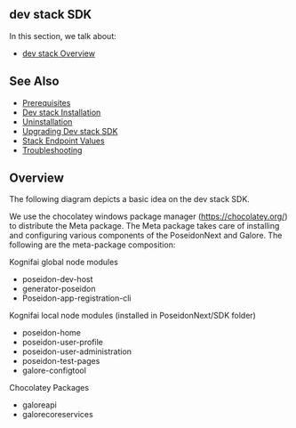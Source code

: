 ## dev stack SDK 

In this section, we talk about:
- [dev stack Overview](#Overview)

## See Also
- [Prerequisites](Prerequisites.md)
- [Dev stack Installation](Installation.md)
- [Uninstallation](Uninstallation.md)
- [Upgrading Dev stack SDK](Upgrading%20Dev%20stack%20SDK)
- [Stack Endpoint Values](Stack%20Endpoint%20Values.md)
- [Troubleshooting](Troubleshooting.md)

## Overview

The following diagram depicts a basic idea on the dev stack SDK.

We use the chocolatey windows package manager (https://chocolatey.org/) to distribute the Meta package. The Meta package takes care of installing and configuring various components of the PoseidonNext and Galore.  The following are the meta-package composition:

Kognifai global node modules
-	poseidon-dev-host
-	generator-poseidon
-	Poseidon-app-registration-cli

Kognifai local node modules (installed in PoseidonNext/SDK folder)
- poseidon-home
- poseidon-user-profile
- poseidon-user-administration
- poseidon-test-pages
- galore-configtool

Chocolatey Packages
- galoreapi
- galorecoreservices

